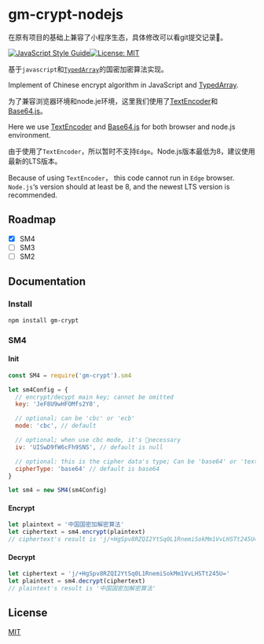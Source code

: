 # gm-crypt-nodejs 

在原有项目的基础上兼容了小程序生态，具体修改可以看git提交记录📝。

[![JavaScript Style Guide](https://img.shields.io/badge/code_style-standard-brightgreen.svg)](https://standardjs.com)[![License: MIT](https://img.shields.io/badge/License-MIT-yellow.svg)](https://opensource.org/licenses/MIT) 

基于`javascript`和[`TypedArray`](https://developer.mozilla.org/en-US/docs/Web/JavaScript/Reference/Global_Objects/TypedArray)的国密加密算法实现。

Implement of Chinese encrypt algorithm in JavaScript and [TypedArray](https://developer.mozilla.org/en-US/docs/Web/JavaScript/Reference/Global_Objects/TypedArray).

为了兼容浏览器环境和node.je环境，这里我们使用了[TextEncoder](https://developer.mozilla.org/en-US/docs/Web/API/TextEncoder)和[Base64.js](https://github.com/beatgammit/base64-js)。

Here we use [TextEncoder](https://developer.mozilla.org/en-US/docs/Web/API/TextEncoder) and [Base64.js](https://github.com/beatgammit/base64-js) for both browser and node.js environment.

由于使用了`TextEncoder`，所以暂时不支持`Edge`。Node.js版本最低为8，建议使用最新的LTS版本。

Because of using `TextEncoder`， this code cannot run in `Edge` browser. `Node.js`‘s version should at least be 8, and the newest LTS version is recommended.

## Roadmap

- [x] SM4
- [ ] SM3
- [ ] SM2

## Documentation

### Install

```
npm install gm-crypt
```

### SM4

#### Init

```js
const SM4 = require('gm-crypt').sm4

let sm4Config = {
  // encrypt/decypt main key; cannot be omitted
  key: 'JeF8U9wHFOMfs2Y8',

  // optional; can be 'cbc' or 'ecb'
  mode: 'cbc', // default

  // optional; when use cbc mode, it's necessary
  iv: 'UISwD9fW6cFh9SNS', // default is null

  // optional: this is the cipher data's type; Can be 'base64' or 'text'
  cipherType: 'base64' // default is base64
}

let sm4 = new SM4(sm4Config)
```

#### Encrypt

```js
let plaintext = '中国国密加解密算法'
let ciphertext = sm4.encrypt(plaintext)
// ciphertext's result is 'j/+HgSpv8RZQI2YtSq0L1RnemiSokMm1VvLHSTt245U='
```

#### Decrypt

```js
let ciphertext = 'j/+HgSpv8RZQI2YtSq0L1RnemiSokMm1VvLHSTt245U='
let plaintext = sm4.decrypt(ciphertext)
// plaintext's result is '中国国密加解密算法'
```


## License

[MIT](LICENSE)
